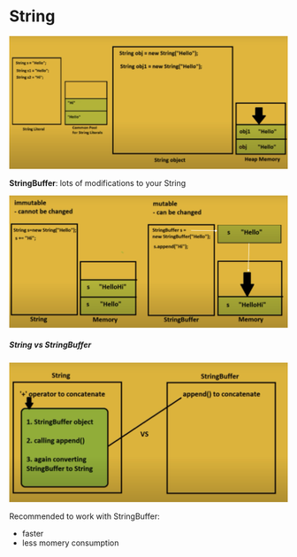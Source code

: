 # String

![](imgs/c504_str1.png)

**StringBuffer**: lots of modifications to your String

![](imgs/c504_str2.png)

##### String vs StringBuffer

![](imgs/c504_str3.png)

Recommended to work with StringBuffer: 

* faster
* less momery consumption

